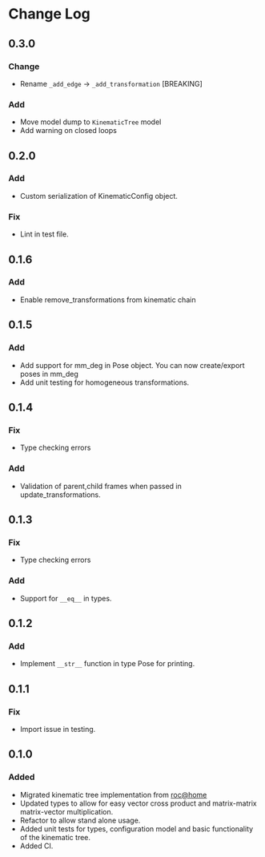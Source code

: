 # Change Log

## 0.3.0
### Change
- Rename `_add_edge` -> `_add_transformation` [BREAKING]

### Add
- Move model dump to `KinematicTree` model
- Add warning on closed loops

## 0.2.0
### Add
- Custom serialization of KinematicConfig object.

### Fix
- Lint in test file.

## 0.1.6
### Add
- Enable remove_transformations from kinematic chain

## 0.1.5
### Add
- Add support for mm_deg in Pose object. You can now create/export poses in mm_deg
- Add unit testing for homogeneous transformations.

## 0.1.4
### Fix
- Type checking errors
### Add
- Validation of parent,child frames when passed in update_transformations.

## 0.1.3

### Fix
- Type checking errors

### Add
- Support for `__eq__` in types. 

## 0.1.2

### Add
- Implement `__str__` function in type Pose for printing.

## 0.1.1

### Fix
- Import issue in testing.

## 0.1.0

### Added
- Migrated kinematic tree implementation from [roc@home](https://github.com/rocsys/research-roc_at_home)
- Updated types to allow for easy vector cross product and matrix-matrix matrix-vector multiplication.
- Refactor to allow stand alone usage.
- Added unit tests for types, configuration model and basic functionality of the kinematic tree.
- Added CI.
